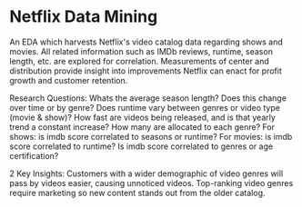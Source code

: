 # Netflix Data Mining
An EDA which harvests Netflix's video catalog data regarding shows and movies. All related information such as IMDb reviews, runtime, season length, etc. are explored for correlation.
Measurements of center and distribution provide insight into improvements Netflix can enact for profit growth and customer retention.

Research Questions:
Whats the average season length? Does this change over time or by genre?
Does runtime vary between genres or video type (movie & show)?
How fast are videos being released, and is that yearly trend a constant increase? How many are allocated to each genre?
For shows: is imdb score correlated to seasons or runtime?
For movies: is imdb score correlated to runtime?
Is imdb score correlated to genres or age certification?

2 Key Insights:
Customers with a wider demographic of video genres will pass by videos easier, causing unnoticed videos.
Top-ranking video genres require marketing so new content stands out from the older catalog.
